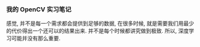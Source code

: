 ### 我的 OpenCV 实习笔记
感觉, 并不是每一个需求都会提供到足够的数据, 在很多时候, 
就是需要我们用最少的代价得出一个还可以的结果出来. 
并不是每个时候都讲究做到极致. 所以, 深度学习可能并没有那么重要. 
